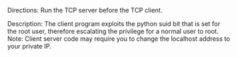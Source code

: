 Directions: Run the TCP server before the TCP client. 

Description:
The client program exploits the python suid bit that is set for the root user, therefore escalating the privilege for a normal user to root.
Note: Client server code may require you to change the localhost address to your private IP.
